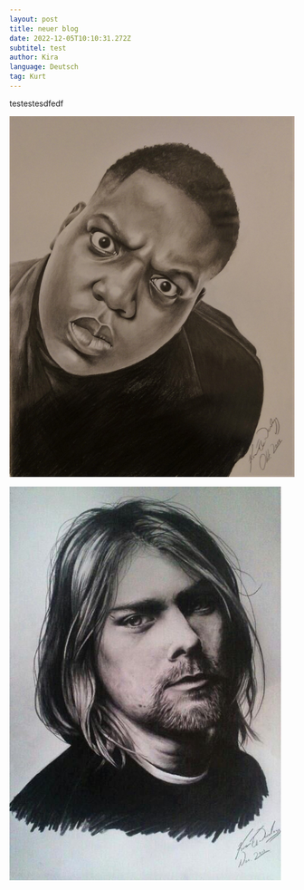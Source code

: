 ```yaml
---
layout: post
title: neuer blog
date: 2022-12-05T10:10:31.272Z
subtitel: test
author: Kira
language: Deutsch
tag: Kurt
---
```

t﻿estestesdfedf

![Menschliche Darstellung Bleistift](/gallery/newIma/Kira_BIG.jpg "The Notorious B.I.G")



![Kurt](/gallery/newIma/Kira_IMG-20131212-WA0011.jpg "Kurt Bleistieft")